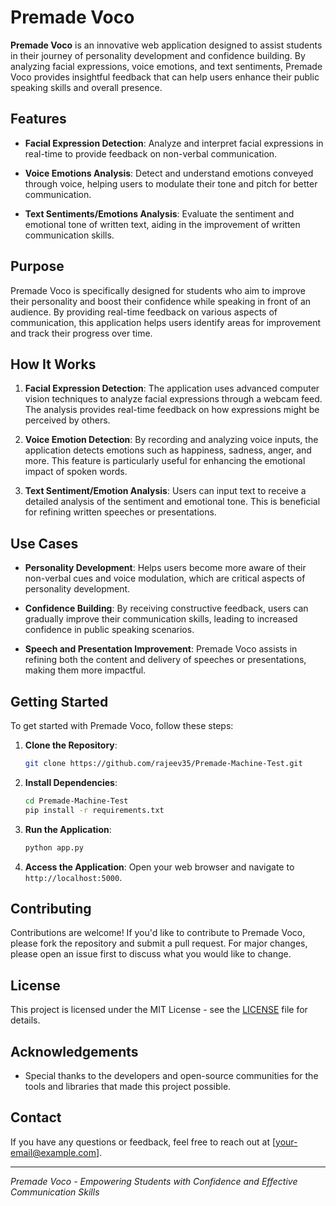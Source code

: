 # Premade Voco

**Premade Voco** is an innovative web application designed to assist students in their journey of personality development and confidence building. By analyzing facial expressions, voice emotions, and text sentiments, Premade Voco provides insightful feedback that can help users enhance their public speaking skills and overall presence.

## Features

- **Facial Expression Detection**: Analyze and interpret facial expressions in real-time to provide feedback on non-verbal communication.
  
- **Voice Emotions Analysis**: Detect and understand emotions conveyed through voice, helping users to modulate their tone and pitch for better communication.

- **Text Sentiments/Emotions Analysis**: Evaluate the sentiment and emotional tone of written text, aiding in the improvement of written communication skills.

## Purpose

Premade Voco is specifically designed for students who aim to improve their personality and boost their confidence while speaking in front of an audience. By providing real-time feedback on various aspects of communication, this application helps users identify areas for improvement and track their progress over time.

## How It Works

1. **Facial Expression Detection**: The application uses advanced computer vision techniques to analyze facial expressions through a webcam feed. The analysis provides real-time feedback on how expressions might be perceived by others.

2. **Voice Emotion Detection**: By recording and analyzing voice inputs, the application detects emotions such as happiness, sadness, anger, and more. This feature is particularly useful for enhancing the emotional impact of spoken words.

3. **Text Sentiment/Emotion Analysis**: Users can input text to receive a detailed analysis of the sentiment and emotional tone. This is beneficial for refining written speeches or presentations.

## Use Cases

- **Personality Development**: Helps users become more aware of their non-verbal cues and voice modulation, which are critical aspects of personality development.
  
- **Confidence Building**: By receiving constructive feedback, users can gradually improve their communication skills, leading to increased confidence in public speaking scenarios.

- **Speech and Presentation Improvement**: Premade Voco assists in refining both the content and delivery of speeches or presentations, making them more impactful.

## Getting Started

To get started with Premade Voco, follow these steps:

1. **Clone the Repository**:
    ```bash
    git clone https://github.com/rajeev35/Premade-Machine-Test.git
    ```

2. **Install Dependencies**:
    ```bash
    cd Premade-Machine-Test
    pip install -r requirements.txt
    ```

3. **Run the Application**:
    ```bash
    python app.py
    ```

4. **Access the Application**:
    Open your web browser and navigate to `http://localhost:5000`.

## Contributing

Contributions are welcome! If you'd like to contribute to Premade Voco, please fork the repository and submit a pull request. For major changes, please open an issue first to discuss what you would like to change.

## License

This project is licensed under the MIT License - see the [LICENSE](LICENSE) file for details.

## Acknowledgements

- Special thanks to the developers and open-source communities for the tools and libraries that made this project possible.

## Contact

If you have any questions or feedback, feel free to reach out at [your-email@example.com].

---

*Premade Voco - Empowering Students with Confidence and Effective Communication Skills*
